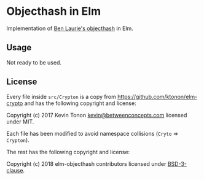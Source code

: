 # Objecthash in Elm

Implementation of [Ben Laurie's
objecthash](https://github.com/benlaurie/objecthash) in Elm.

## Usage

Not ready to be used.

## License

Every file inside `src/Crypton` is a copy from
https://github.com/ktonon/elm-crypto and has the following copyright and
license:

Copyright (c) 2017 Kevin Tonon <kevin@betweenconcepts.com> licensed under MIT.

Each file has been modified to avoid namespace collisions (`Cryto` => `Crypton`).


The rest has the following copyright and
license:

Copyright (c) 2018 elm-objecthash contributors licensed under [BSD-3-clause](LICENSE).
